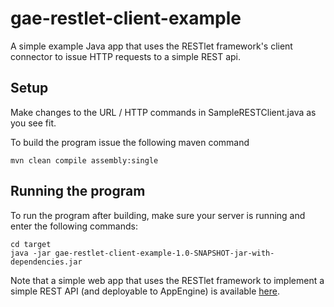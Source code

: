 # gae-restlet-client-example
A simple example Java app that uses the RESTlet framework's client connector to issue HTTP requests to a simple REST api. 

## Setup

Make changes to the URL / HTTP commands in SampleRESTClient.java as you see fit.  

To build the program issue the following maven command

```mvn clean compile assembly:single```

## Running the program

To run the program after building, make sure your server is running and enter the following commands:

```
cd target
java -jar gae-restlet-client-example-1.0-SNAPSHOT-jar-with-dependencies.jar
```

Note that a simple web app that uses the RESTlet framework to implement a simple REST API (and deployable to AppEngine) 
is available [here](https://github.com/jengelsma/gae-restlet-example).  
